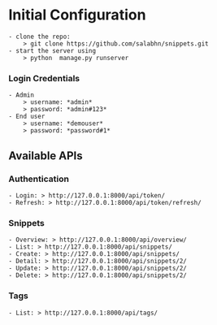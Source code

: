 # Initial Configuration
	- clone the repo:
		> git clone https://github.com/salabhn/snippets.git
	- start the server using
		> python  manage.py runserver
### Login Credentials
	- Admin
		> username: *admin*
		> password: *admin#123*
	- End user
		> username: *demouser*
		> password: *password#1*
## Available APIs
### Authentication
	- Login: > http://127.0.0.1:8000/api/token/
	- Refresh: > http://127.0.0.1:8000/api/token/refresh/
### Snippets
	- Overview: > http://127.0.0.1:8000/api/overview/
	- List: > http://127.0.0.1:8000/api/snippets/
	- Create: > http://127.0.0.1:8000/api/snippets/
	- Detail: > http://127.0.0.1:8000/api/snippets/2/
	- Update: > http://127.0.0.1:8000/api/snippets/2/
	- Delete: > http://127.0.0.1:8000/api/snippets/2/
### Tags
	- List: > http://127.0.0.1:8000/api/tags/
